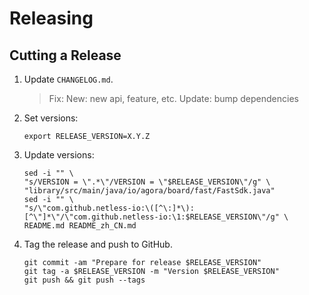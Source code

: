 Releasing
=========

Cutting a Release
-----------------

1. Update `CHANGELOG.md`.
   > Fix: 
   > New: new api, feature, etc.
   > Update: bump dependencies
2. Set versions:

    ```
    export RELEASE_VERSION=X.Y.Z
    ```
3. Update versions:
   ```
   sed -i "" \
   "s/VERSION = \".*\"/VERSION = \"$RELEASE_VERSION\"/g" \
   "library/src/main/java/io/agora/board/fast/FastSdk.java"
   sed -i "" \
   "s/\"com.github.netless-io:\([^\:]*\):[^\"]*\"/\"com.github.netless-io:\1:$RELEASE_VERSION\"/g" \
   README.md README_zh_CN.md
    ```
4. Tag the release and push to GitHub.
   ```
   git commit -am "Prepare for release $RELEASE_VERSION"
   git tag -a $RELEASE_VERSION -m "Version $RELEASE_VERSION"
   git push && git push --tags
   ```
